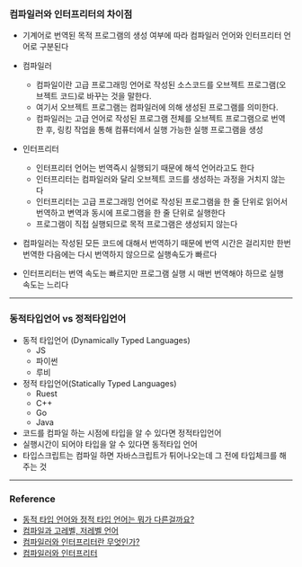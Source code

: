 ### 컴파일러와 인터프리터의 차이점

- 기계어로 번역된 목적 프로그램의 생성 여부에 따라 컴파일러 언어와 인터프리터 언어로 구분된다

- 컴파일러
    - 컴파일이란 고급 프로그래밍 언어로 작성된 소스코드를 오브젝트 프로그램(오브젝트 코드)로 바꾸는 것을 말한다.
    - 여기서 오브젝트 프로그램는 컴파일러에 의해 생성된 프로그램를 의미한다.
    - 컴파일러는 고급 언어로 작성된 프로그램 전체를  오브젝트 프로그램으로 번역한 후, 링킹 작업을 통해 컴퓨터에서 실행 가능한 실행 프로그램을 생성

- 인터프리터
    - 인터프리터 언어는 번역즉시 실행되기 때문에 해석 언어라고도 한다
    - 인터프리터는 컴파일러와 달리 오브젝트 코드를 생성하는 과정을 거치지 않는다
    - 인터프리터는 고급 프로그래밍 언어로 작성된 프로그램을 한 줄 단위로 읽어서 번역하고 변역과 동시에 프로그램을 한 줄 단위로 실행한다
    - 프로그램이 직접 실행되므로 목적 프로그램은 생성되지 않는다
    
- 컴파일러는 작성된 모든 코드에 대해서 번역하기 때문에 번역 시간은 걸리지만 한번 번역한 다음에는 다시 번역하지 않으므로 실행속도가 빠르다
- 인터프리터는 번역 속도는 빠르지만 프로그램 실행 시 매번 번역해야 하므로 실행 속도는 느리다


---


### 동적타입언어 vs 정적타입언어

- 동적 타입언어 (Dynamically Typed Languages)
    - JS
    - 파이썬
    - 루비
- 정적 타입언어(Statically Typed Languages)
    - Ruest
    - C++
    - Go
    - Java
- 코드를 컴파일 하는 시점에 타입을 알 수 있다면 정적타입언어
- 실행시간이 되어야 타입을 알 수 있다면 동적타입 언어
- 타입스크립트는 컴파일 하면 자바스크립트가 튀어나오는데 그 전에 타입체크를 해주는 것

---

### Reference
- [동적 타입 언어와 정적 타입 언어는 뭐가 다른걸까요?](https://www.youtube.com/watch?v=h6JQfTOFxto)
- [컴파일과 고레벨, 저레벨 언어](https://blog.naver.com/ehcibear314/221228096291)
- [컴파일러와 인터프리터란 무엇인가?](https://coding-factory.tistory.com/303)
- [컴파일러와 인터프리터](https://www.youtube.com/watch?v=Q3ToVU61IvQ)